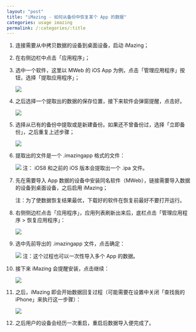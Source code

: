 ```yaml
---
layout: "post"
title: "iMazing - 如何从备份中恢复某个 App 的数据"
categories: usage imazing
permalink: /:categories/:title
---
```


1. 连接需要从中拷贝数据的设备到桌面设备，启动 iMazing；
2. 在右侧边栏中点击「应用程序」；
3. 选中一个软件，这里以 MWeb 的 iOS App 为例，点击「管理应用程序」按钮，选择「提取应用程序」；

	![](https://i.imgur.com/NA1taBH.png)

4. 之后选择一个提取出的数据的保存位置，接下来软件会弹窗提醒，点击好。

	![](https://i.imgur.com/iV9aw7B.jpg)

5. 选择从已有的备份中提取或是新建备份。如果还不曾备份过，选择「立即备份」，之后重复上述步骤；

	![](https://i.imgur.com/KBRM5su.jpg)

6. 提取出的文件是一个 .imazingapp 格式的文件：

	![](https://i.imgur.com/4MMdUQS.jpg)
	注： iOS8 和之前的 iOS 版本会提取出一个 .ipa 文件。

7. 先在需要导入 App 数据的设备中安装同名软件（MWeb），链接需要导入数据的设备到桌面设备，之后启用 iMazing；

	注：为了使数据恢复结果最优，下载好的软件在恢复前最好不要打开运行。
8. 右侧侧边栏点击「应用程序」，应用列表刷新出来后，底栏点击「管理应用程序 > 恢复应用程序」：

	![](https://i.imgur.com/O8cbD98.jpg)
9. 选中先前导出的 .imazingapp 文件，点击确定：

	![](https://i.imgur.com/rwxYH84.png)
	注：这个过程也可以一次性导入多个 App 的数据。

10. 接下来 iMazing 会提醒安装，点击继续：

	![](https://i.imgur.com/iYuJVLs.jpg)

11. 之后，iMazing 即会开始数据回复过程（可能需要在设置中关闭「查找我的 iPhone」来执行这一步骤）：

	![](https://i.imgur.com/1VTIC47.jpg)

12. 之后用户的设备会经历一次重启，重启后数据导入便完成了。
